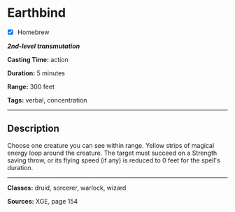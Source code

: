 # Earthbind

- [x] Homebrew

***2nd-level transmutation***

**Casting Time:** action

**Duration:** 5 minutes

**Range:** 300 feet

**Tags:** verbal, concentration

---

## Description
Choose one creature you can see within range. Yellow strips of magical energy loop around the creature. The target must succeed on a Strength saving throw, or its flying speed (if any) is reduced to 0 feet for the spell's duration.

---

**Classes:** druid, sorcerer, warlock, wizard

**Sources:** XGE, page 154
